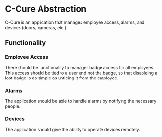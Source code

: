 # C-Cure Abstraction
C-Cure is an application that manages employee access, alarms, and devices (doors, cameras, etc.).

## Functionality
### Employee Access
There should be functionality to manager badge access for all employees.  This access should be tied to a user and not the badge, so that disableing a lost badge is as simple as untieing it from the employee.

### Alarms
The application should be able to handle alarms by notifying the necessary people.

### Devices
The application should give the ability to operate devices remotely.